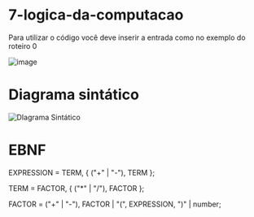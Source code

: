 # 7-logica-da-computacao

Para utilizar o código você deve inserir a entrada como no exemplo do roteiro 0

![image](https://user-images.githubusercontent.com/38434902/109440618-aa973100-7a11-11eb-9e10-4f649c20e85a.png)

# Diagrama sintático

![DIagrama Sintático](https://raw.githubusercontent.com/RogerPina2/7-logica-da-computacao/main/DIagrama%20Sint%C3%A1tico.png)

# EBNF
EXPRESSION = TERM, { ("+" | "-"), TERM };

TERM = FACTOR, { ("*" | "/"), FACTOR };

FACTOR = ("+" | "-"), FACTOR | "(", EXPRESSION, ")" | number;
